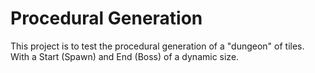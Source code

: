 # Procedural Generation 

This project is to test the procedural generation of a "dungeon" of tiles. With a Start (Spawn) and End (Boss) of a dynamic size.
